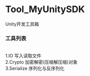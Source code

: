 # Tool_MyUnitySDK
Unity开发工具箱
### 工具列表
<br>1.IO 写入读取文件
<br>2.Crypto 加密解密(压缩解压缩)对象
<br>3.Serialize 序列化与反序列化
